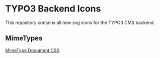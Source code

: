 # TYPO3 Backend Icons

This repository contains all new svg icons for the TYPO3 CMS backend.

## MimeTypes

[MimeType Document CSS](https://cdn.rawgit.com/wmdbsystems/T3.Icons/master/icons/working-files/mimetypes/mimetype-css.svg "MimeType Document CSS")